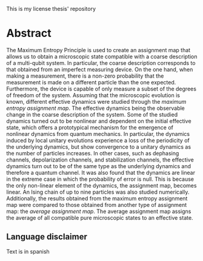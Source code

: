 This is my license thesis' repository

# Abstract

The Maximum Entropy Principle is used to create an assignment map that allows us to obtain a microscopic state compatible with a coarse description of a multi-qubit system. In particular, the coarse description corresponds to that obtained from an imperfect measuring device. On the one hand, when making a measurement, there is a non-zero probability that the measurement is made on a different particle than the one expected. Furthermore, the device is capable of only measure a subset of the degrees of freedom of the system. Assuming that the microscopic evolution is known, different effective dynamics were studied through the _maximum entropy assignment map_. The effective dynamics being the observable change in the coarse description of the system. Some of the studied dynamics turned out to be nonlinear and dependent on the initial effective state, which offers a prototypical mechanism for the emergence of nonlinear dynamics from quantum mechanics. In particular, the dynamics induced by local unitary evolutions experience a loss of the periodicity of the underlying dynamics, but show convergence to a unitary dynamics as the number of particles increases. In other cases, such as dephasing channels, depolarization channels, and stabilization channels, the effective dynamics turn out to be of the same type as the underlying dynamics and therefore a quantum channel. It was also found that the dynamics are linear in the extreme case in which the probability of error is null. This is because the only non-linear element of the dynamics, the assignment map, becomes linear. An Ising chain of up to nine particles was also studied numerically. Additionally, the results obtained from the maximum entropy assignment map were compared to those obtained from another type of assignment map: the _average assignment map_. The average assignment map assigns the average of all compatible pure microscopic states to an effective state.
 
 ## Language disclaimer

 Text is in spanish